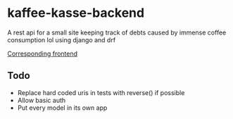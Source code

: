 # kaffee-kasse-backend

A rest api for a small site keeping track of debts caused by immense
coffee consumption lol using django and drf

[Corresponding frontend](https://github.com/coma64/kaffee-kasse-frontend)

## Todo

- Replace hard coded uris in tests with reverse() if possible
- Allow basic auth
- Put every model in its own app